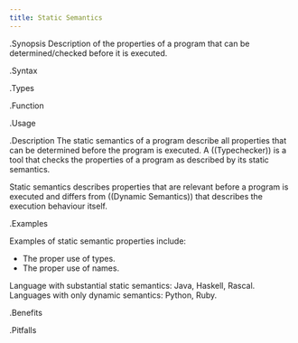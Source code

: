 ```yaml
---
title: Static Semantics
---
```


.Synopsis
Description of the properties of a program that can be determined/checked before it is executed.

.Syntax

.Types

.Function
       
.Usage

.Description
The static semantics of a program describe all properties that can be determined before the program is executed.
A ((Typechecker)) is a tool that checks the properties of a program as described by its static semantics.

Static semantics describes properties that are relevant before a program is executed and 
differs from ((Dynamic Semantics)) that
describes the execution behaviour itself.

.Examples

Examples of static semantic properties include:

*  The proper use of types.
*  The proper use of names.


Language with substantial static semantics: Java, Haskell, Rascal.
Languages with only dynamic semantics: Python, Ruby.

.Benefits


.Pitfalls

